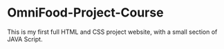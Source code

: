# OmniFood-Project-Course
This is my first full HTML and CSS project website, with a small section of JAVA Script.
